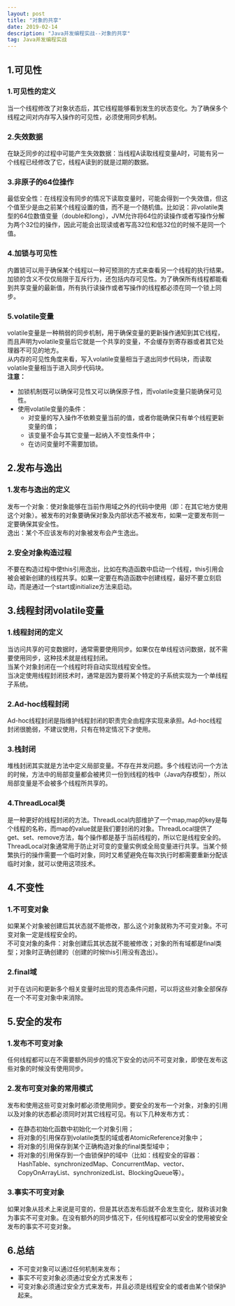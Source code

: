 ```yaml
---
layout: post
title: "对象的共享"
date: 2019-02-14
description: "Java并发编程实战--对象的共享"
tag: Java并发编程实战
---
```

## 1.可见性
### 1.可见性的定义
当一个线程修改了对象状态后，其它线程能够看到发生的状态变化。为了确保多个线程之间对内存写入操作的可见性，必须使用同步机制。
### 2.失效数据
在缺乏同步的过程中可能产生失效数据：当线程A读取线程变量A时，可能有另一个线程已经修改了它，线程A读到的就是过期的数据。
### 3.非原子的64位操作
最低安全性：在线程没有同步的情况下读取变量时，可能会得到一个失效值，但这个值至少是由之前某个线程设置的值，而不是一个随机值。比如说：非volatile类型的64位数值变量（double和long），JVM允许将64位的读操作或者写操作分解为两个32位的操作，因此可能会出现读或者写高32位和低32位的时候不是同一个值。
### 4.加锁与可见性
内置锁可以用于确保某个线程以一种可预测的方式来查看另一个线程的执行结果。  
加锁的含义不仅仅局限于互斥行为，还包括内存可见性。为了确保所有线程都能看到共享变量的最新值，所有执行读操作或者写操作的线程都必须在同一个锁上同步。
### 5.volatile变量
volatile变量是一种稍弱的同步机制，用于确保变量的更新操作通知到其它线程，而且声明为volatile变量后它就是一个共享的变量，不会缓存到寄存器或者其它处理器不可见的地方。  
从内存的可见性角度来看，写入volatile变量相当于退出同步代码块，而读取volatile变量相当于进入同步代码块。  
**注意：**
+ 加锁机制既可以确保可见性又可以确保原子性，而volatile变量只能确保可见性。
+ 使用volatile变量的条件：    
  - 对变量的写入操作不依赖变量当前的值，或者你能确保只有单个线程更新变量的值；
  - 该变量不会与其它变量一起纳入不变性条件中；
  - 在访问变量时不需要加锁。
## 2.发布与逸出
### 1.发布与逸出的定义
发布一个对象：使对象能够在当前作用域之外的代码中使用（即：在其它地方使用这个对象）。被发布的对象要确保对象及内部状态不被发布，如果一定要发布则一定要确保其安全性。  
逸出：某个不应该发布的对象被发布会产生逸出。
### 2.安全对象构造过程
不要在构造过程中使this引用逸出，比如在构造函数中启动一个线程，this引用会被会被新创建的线程共享。如果一定要在构造函数中创建线程，最好不要立刻启动，而是通过一个start或initialize方法来启动。
## 3.线程封闭volatile变量
### 1.线程封闭的定义
当访问共享的可变数据时，通常需要使用同步。如果仅在单线程访问数据，就不需要使用同步，这种技术就是线程封闭。  
当某个对象封闭在一个线程时将自动实现线程安全性。  
当决定使用线程封闭技术时，通常是因为要将某个特定的子系统实现为一个单线程子系统。
### 2.Ad-hoc线程封闭
Ad-hoc线程封闭是指维护线程封闭的职责完全由程序实现来承担。Ad-hoc线程封闭很脆弱，不建议使用，只有在特定情况下才使用。
### 3.栈封闭
堆栈封闭其实就是方法中定义局部变量。不存在并发问题。多个线程访问一个方法的时候，方法中的局部变量都会被拷贝一份到线程的栈中（Java内存模型），所以局部变量是不会被多个线程所共享的。
### 4.ThreadLocal类
是一种更好的线程封闭的方法。ThreadLocal内部维护了一个map,map的key是每个线程的名称，而map的value就是我们要封闭的对象。ThreadLocal提供了get、set、remove方法，每个操作都是基于当前线程的，所以它是线程安全的。  
ThreadLocal对象通常用于防止对可变的变量实例或全局变量进行共享。当某个频繁执行的操作需要一个临时对象，同时又希望避免在每次执行时都需要重新分配该临时对象，就可以使用这项技术。
## 4.不变性
### 1.不可变对象
如果某个对象被创建后其状态就不能修改，那么这个对象就称为不可变对象。不可变对象一定是线程安全的。  
不可变对象的条件：对象创建后其状态就不能被修改；对象的所有域都是final类型；对象时正确创建的（创建的时候this引用没有逸出）。
### 2.final域
对于在访问和更新多个相关变量时出现的竞态条件问题，可以将这些对象全部保存在一个不可变对象中来消除。
## 5.安全的发布
### 1.发布不可变对象
任何线程都可以在不需要额外同步的情况下安全的访问不可变对象，即使在发布这些对象的时候没有使用同步。
### 2.发布可变对象的常用模式
发布和使用这些可变对象时都必须使用同步。要安全的发布一个对象，对象的引用以及对象的状态都必须同时对其它线程可见。有以下几种发布方式：  
+ 在静态初始化函数中初始化一个对象引用；
+ 将对象的引用保存到volatile类型的域或者AtomicReference对象中；
+ 将对象的引用保存到某个正确构造对象的final类型域中；
+ 将对象的引用保存到一个由锁保护的域中（比如：线程安全的容器：HashTable、synchronizedMap、ConcurrentMap、vector、CopyOnArrayList、synchronizedList、BlockingQueue等）。
### 3.事实不可变对象
如果对象从技术上来说是可变的，但是其状态发布后就不会发生变化，就称该对象为事实不可变对象。在没有额外的同步情况下，任何线程都可以安全的使用被安全发布的事实不可变对象。
## 6.总结
+ 不可变对象可以通过任何机制来发布；
+ 事实不可变对象必须通过安全方式来发布；
+ 可变对象必须通过安全方式来发布，并且必须是线程安全的或者由某个锁保护起来。

